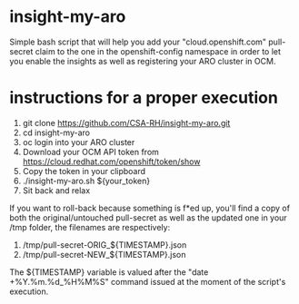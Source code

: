 # insight-my-aro
Simple bash script that will help you add your "cloud.openshift.com" pull-secret claim to the one in the openshift-config namespace in order to let you enable the insights as well as registering your ARO cluster in OCM.

# instructions for a proper execution
1. git clone https://github.com/CSA-RH/insight-my-aro.git
2. cd insight-my-aro
3. oc login into your ARO cluster
4. Download your OCM API token from https://cloud.redhat.com/openshift/token/show
5. Copy the token in your clipboard
6. ./insight-my-aro.sh ${your_token}
7. Sit back and relax

If you want to roll-back because something is f*ed up, you'll find a copy of both the original/untouched pull-secret as well as the updated one in your /tmp folder, the filenames are respectively:
1. /tmp/pull-secret-ORIG_${TIMESTAMP}.json
2. /tmp/pull-secret-NEW_${TIMESTAMP}.json

The ${TIMESTAMP} variable is valued after the "date +%Y.%m.%d_%H%M%S" command issued at the moment of the script's execution.
